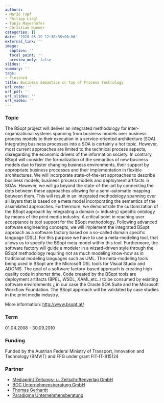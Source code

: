```yaml
---
authors:
- Mario Topf
- Philipp Liegl
- Tanja Mayerhofer
- Christian Huemer
categories: []
date: '2020-05-19 12:38:35+00:00'
external_link: ''
image:
  caption: ''
  focal_point: ''
  preview_only: false
slides: ''
summary: ''
tags:
- Finished
title: Business Semantics on top of Process Technology
url_code: ''
url_pdf: ''
url_slides: ''
url_video: ''
---
```


### Topic

The BSopt project will deliver an integrated methodology for inter-organizational systems spanning from business models over business process models to their execution in a service-oriented architecture (SOA). Integrating business processes into a SOA is certainly a hot topic. However, most current approaches are limited to the technical process aspects, disregarding the economic drivers of the information society. In contrary, BSopt will consider the formalization of the semantics of new business models due to faster changing business environments, their support by appropriate business processes and their implementation in flexible architectures. We will incorporate state-of-the-art approaches to describe business models, business process models and deployment artifacts in SOAs. However, we will go beyond the state-of-the-art by connecting the dots between these approaches allowing for a semi-automatic mapping between them. This will result in an integrated methodology spanning over all layers that is based on a meta model incorporating the semantics of the assimilated approaches. Furthermore, we demonstrate the customization of the BSopt approach by integrating a domain (= industry) specific ontology by means of the print media industry. A critical point in reaching user acceptance is tool support for the BSopt methodology. Following advanced software engineering concepts, we will implement the integrated BSopt approach as a software factory based on a so-called domain specific language (DSL). For this purpose we have to use a meta-modeling tool, that allows us to specify the BSopt meta model within this tool. Furthermore, the software factory will guide a modeler in a wizard-driven style through the BSopt methodology requiring not as much modeling know-how as in traditional modeling languages such as UML. The meta-modeling tools being used in BSopt are the Microsoft DSL tools for Visual Studio and ADONIS. The goal of a software factory-based approach is creating high quality code in shorter time. Code created by the BSopt tools are deployment artifacts (BPEL, WSDL, XAML,etc..) to be consumed by existing software environments ¿ in our case the Oracle SOA Suite and the Microsoft Workflow Foundation. The BSopt approach will be validated by case studies in the print media industry.

More information: <http://www.bsopt.at/>

### Term

01.04.2008 - 30.09.2010

### Funding

Funded by the Austrian Federal Ministry of Transport, Innovation and Technology (BMVIT) and FFG under grant FIT-IT-815124

### Partner

<ul class="partnerList"><li><a href="http://www.mediaprint.at/">Mediaprint Zeitungs- u. Zeitschriftenverlag GmbH</a></li><li><a href="http://www.big.tuwien.ac.at/projects/8">BOC Unternehmensberatung GmbH</a></li><li><a href="http://www.big.tuwien.ac.at/projects/8">Thomas Gerhardt</a></li><li><a href="http://www.paradigma.net/">Paradigma Unternehmensberatung</a></li></ul>